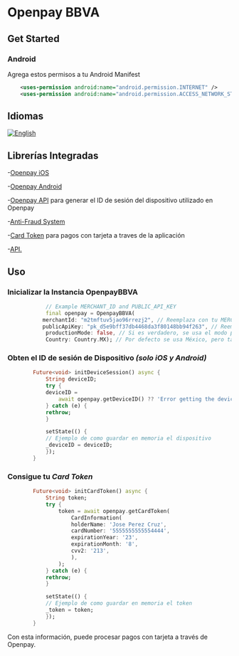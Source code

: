 # Openpay BBVA

## Get Started

### Android

Agrega estos permisos a tu Android Manifest

```xml
    <uses-permission android:name="android.permission.INTERNET" />
    <uses-permission android:name="android.permission.ACCESS_NETWORK_STATE" />
```

## Idiomas

[![English](https://img.shields.io/badge/Language-English-blueviolet?style=for-the-badge)](README.md)

## Librerías Integradas

-[Openpay iOS](https://github.com/open-pay/openpay-swift-ios "Openpay iOS")

-[Openpay Android](https://github.com/open-pay/openpay-android "Openpay Android")

-[Openpay API](https://documents.openpay.mx/docs/api/#api-endpoints "Openpay API") para generar el ID de sesión del dispositivo utilizado en Openpay

-[Anti-Fraud System](https://documents.openpay.mx/docs/fraud-tool.html "Sistema Antifraude")

-[Card Token](https://documents.openpay.mx/docs/api/#crear-una-tarjeta-con-token "Card Token") para pagos con tarjeta a traves de la aplicación

-[API.](https://documents.openpay.mx/docs/api/ "API.")

## Uso

### Inicializar la Instancia OpenpayBBVA

```dart
            // Example MERCHANT_ID and PUBLIC_API_KEY
            final openpay = OpenpayBBVA(
           merchantId: "m2tmftuv5jao96rrezj2", // Reemplaza con tu MERCHANT_ID
           publicApiKey: "pk_d5e9bff37db4468da3f80148bb94f263", // Reemplaza con tu PUBLIC_API_KEY
            productionMode: false, // Si es verdadero, se usa el modo producción 
            Country: Country.MX); // Por defecto se usa México, pero también Colombia & Peru son soportados

```

### Obten el ID de sesión de Dispositivo *(solo iOS y Android)*

```dart
        Future<void> initDeviceSession() async {
            String deviceID;
            try {
            deviceID =
                await openpay.getDeviceID() ?? 'Error getting the device session id';
            } catch (e) {
            rethrow;
            }

            setState(() {
            // Ejemplo de como guardar en memoria el dispositivo
            _deviceID = deviceID;
            });
        }
```

### Consigue tu *Card Token*  

```dart
        Future<void> initCardToken() async {
            String token;
            try {
                token = await openpay.getCardToken(
                    CardInformation(
                    holderName: 'Jose Perez Cruz',
                    cardNumber: '5555555555554444',
                    expirationYear: '23',
                    expirationMonth: '8',
                    cvv2: '213',
                    ),
                );
            } catch (e) {
            rethrow;
            }

            setState(() {
            // Ejemplo de como guardar en memoria el token
            _token = token;
            });
        }
```

Con esta información, puede procesar pagos con tarjeta a través de Openpay.
